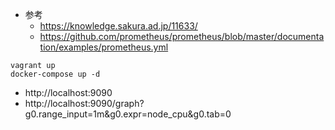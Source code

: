 - 参考
  - https://knowledge.sakura.ad.jp/11633/
  - https://github.com/prometheus/prometheus/blob/master/documentation/examples/prometheus.yml

```
vagrant up
docker-compose up -d
```

- http://localhost:9090
- http://localhost:9090/graph?g0.range_input=1m&g0.expr=node_cpu&g0.tab=0

